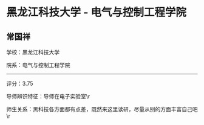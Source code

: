 # 黑龙江科技大学 - 电气与控制工程学院

## 常国祥

学校：黑龙江科技大学

院系：电气与控制工程学院

* * *

评分：3.75

导师辨识特征：导师在电子实验室\r

师生关系：黑科技各方面都有点差，既然来这里读研，尽量从别的方面丰富自己吧\r